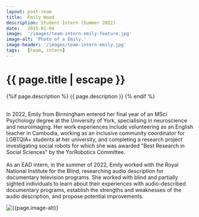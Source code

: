 ```yaml
---
layout: post-team
title:  Emily Wood
description: Student Intern (Summer 2022)
date:   2015-01-04
image:  '/images/team-intern-emily-feature.jpg'
image-alt: 'Photo of a Emily.'
image-header: '/images/team-intern-emily.jpg'
tags:   [team, intern]
---
```

<!-- begin hero -->
  <div class="container">
    <div class="row">
      <div class="col col-12">
        <div class="hero2__inner">
          <div class="hero2__left">
            <h1 class="post__title">{{ page.title | escape }}</h1>
          {%if page.description %}
            {{ page.description }}
          {% endif %}
          <br><br>
          <p>In 2022, Emily from Birmingham entered her final year of an MSci Psychology degree at the University of York, specialising in neuroscience and neuroimaging. Her work experiences include volunteering as an English teacher in Cambodia, working as an inclusive community coordinator for LGBTQIA+ students at her university, and completing a research project investigating social robots for which she was awarded "Best Research in Social Sciences" by the YorRobotics Committee.
          <br><br>
         As an EAD intern, in the summer of 2022, Emily worked with the Royal National Institute for the Blind, researching audio description for documentary television programs. She worked with blind and partially sighted individuals to learn about their experiences with audio-described documentary programs, establish the strengths and weaknesses of the audio description, and propose potential improvements.
          </p>
           </div>
          <div class="hero2__right">
              <img class="lazy" data-src="{{page.image-header}}" alt="{{page.image-alt}}">
        </div>
      </div>
    </div>
  </div>
